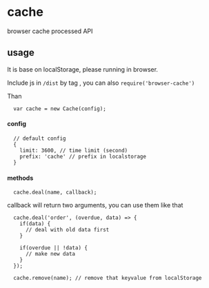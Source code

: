 # cache
browser cache processed API

## usage

It is base on localStorage, please running in browser.

Include js in `/dist` by tag , you can also `require('browser-cache')`

Than

      var cache = new Cache(config);

#### config

      // default config
      {
        limit: 3600, // time limit (second)
        prefix: 'cache' // prefix in localstorage
      }

#### methods

      cache.deal(name, callback);

callback will return two arguments, you can use them like that

      cache.deal('order', (overdue, data) => {
        if(data) {
          // deal with old data first
        }

        if(overdue || !data) {
          // make new data
        }
      });

      cache.remove(name); // remove that keyvalue from localStorage
